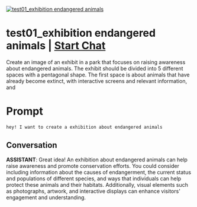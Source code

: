 
[![test01_exhibition endangered animals ](https://flow-prompt-covers.s3.us-west-1.amazonaws.com/icon/cute/cute_5.png)](https://gptcall.net/chat.html?data=%7B%22contact%22%3A%7B%22id%22%3A%224eVSIMiRFswnolHoqm8Rc%22%2C%22flow%22%3Atrue%7D%7D)
# test01_exhibition endangered animals  | [Start Chat](https://gptcall.net/chat.html?data=%7B%22contact%22%3A%7B%22id%22%3A%224eVSIMiRFswnolHoqm8Rc%22%2C%22flow%22%3Atrue%7D%7D)
Create an image of an exhibit in a park that focuses on raising awareness about endangered animals. The exhibit should be divided into 5 different spaces with a pentagonal shape. The first space is about animals that have already become extinct, with interactive screens and relevant information, and

# Prompt

```
hey! I want to create a exhibition about endangered animals
```

## Conversation

**ASSISTANT**: Great idea! An exhibition about endangered animals can help raise awareness and promote conservation efforts. You could consider including information about the causes of endangerment, the current status and populations of different species, and ways that individuals can help protect these animals and their habitats. Additionally, visual elements such as photographs, artwork, and interactive displays can enhance visitors' engagement and understanding.


